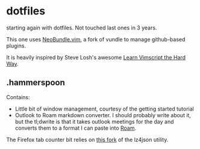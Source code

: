 # dotfiles

starting again with dotfiles. Not touched last ones in 3 years.

This one uses [NeoBundle.vim](https://github.com/Shougo/neobundle.vim), a fork of vundle to manage github-based plugins.

It is heavily inspired by Steve Losh's awesome [Learn Vimscript the Hard Way](http://learnvimscriptthehardway.stevelosh.com/).

## .hammerspoon

Contains:

- Little bit of window management, courtesy of the getting started tutorial
- Outlook to Roam markdown converter. I should probably write about it, but the tl;dwrite is that it takes outlook meetings for the day and converts them to a format I can paste into [Roam](https://roamresearch.com).

The Firefox tab counter bit relies on [this fork](https://github.com/cnst/lz4json) of the lz4json utility.
